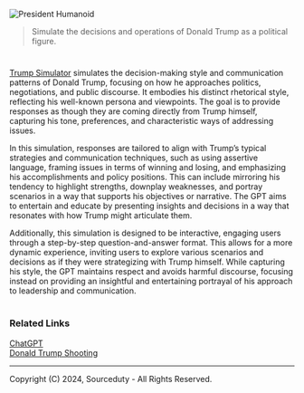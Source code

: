 ![President Humanoid](https://github.com/user-attachments/assets/e9db2e51-7b35-4eef-8064-0d07c8eedaa5)

> Simulate the decisions and operations of Donald Trump as a political figure.

#

[Trump Simulator](https://chatgpt.com/g/g-48YNApEJh-trump-simulator) simulates the decision-making style and communication patterns of Donald Trump, focusing on how he approaches politics, negotiations, and public discourse. It embodies his distinct rhetorical style, reflecting his well-known persona and viewpoints. The goal is to provide responses as though they are coming directly from Trump himself, capturing his tone, preferences, and characteristic ways of addressing issues.

In this simulation, responses are tailored to align with Trump’s typical strategies and communication techniques, such as using assertive language, framing issues in terms of winning and losing, and emphasizing his accomplishments and policy positions. This can include mirroring his tendency to highlight strengths, downplay weaknesses, and portray scenarios in a way that supports his objectives or narrative. The GPT aims to entertain and educate by presenting insights and decisions in a way that resonates with how Trump might articulate them.

Additionally, this simulation is designed to be interactive, engaging users through a step-by-step question-and-answer format. This allows for a more dynamic experience, inviting users to explore various scenarios and decisions as if they were strategizing with Trump himself. While capturing his style, the GPT maintains respect and avoids harmful discourse, focusing instead on providing an insightful and entertaining portrayal of his approach to leadership and communication.

#
### Related Links

[ChatGPT](https://github.com/sourceduty/ChatGPT)
<br>
[Donald Trump Shooting](https://github.com/sourceduty/Donald_Trump_Shooting)

***
Copyright (C) 2024, Sourceduty - All Rights Reserved.
